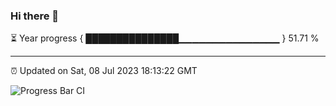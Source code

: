 ### Hi there 👋

⏳ Year progress { ███████████████▁▁▁▁▁▁▁▁▁▁▁▁▁▁▁ } 51.71 %

---

⏰ Updated on Sat, 08 Jul 2023 18:13:22 GMT

![Progress Bar CI](https://github.com/liununu/liununu/workflows/Progress%20Bar%20CI/badge.svg)

